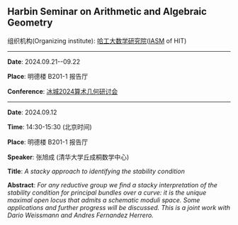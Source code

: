 ## Harbin Seminar on Arithmetic and Algebraic Geometry

组织机构(Organizing institute): [哈工大数学研究院](https://im.hit.edu.cn/)([IASM](https://im.hit.edu.cn/en) of HIT)

-----------------------------------

**Date**: 2024.09.21--09.22

**Place**:  明德楼 B201-1 报告厅

**Conference**:  [冰城2024算术几何研讨会](https://im.hit.edu.cn/2024/0918/c8389a352815/page.htm)

-----------------------------------

**Date**: 2024.09.12  

**Time**:  14:30-15:30 (北京时间)   

**Place**:  明德楼 B201-1 报告厅

**Speaker**: 张旭成 (清华大学丘成桐数学中心)

**Title**:  *A stacky approach to identifying the stability condition*

**Abstract**:  *For any reductive group we find a stacky interpretation of the stability condition for principal bundles over a curve: it is the unique maximal open locus that admits a schematic moduli space. Some applications and further progress will be discussed. This is a joint work with Dario Weissmann and Andres Fernandez Herrero.*
